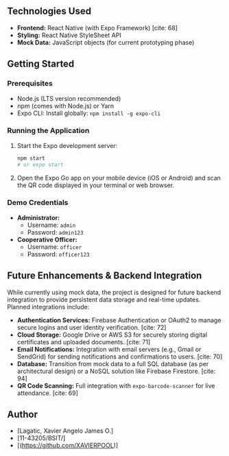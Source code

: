 ## Technologies Used
- **Frontend:** React Native (with Expo Framework) [cite: 68]
- **Styling:** React Native StyleSheet API
- **Mock Data:** JavaScript objects (for current prototyping phase)

## Getting Started

### Prerequisites
- Node.js (LTS version recommended)
- npm (comes with Node.js) or Yarn
- Expo CLI: Install globally: `npm install -g expo-cli`


### Running the Application
1.  Start the Expo development server:
    ```bash
    npm start
    # or expo start
    ```
2.  Open the Expo Go app on your mobile device (iOS or Android) and scan the QR code displayed in your terminal or web browser.

### Demo Credentials
- **Administrator:**
    - Username: `admin`
    - Password: `admin123`
- **Cooperative Officer:**
    - Username: `officer`
    - Password: `officer123`

## Future Enhancements & Backend Integration
While currently using mock data, the project is designed for future backend integration to provide persistent data storage and real-time updates. Planned integrations include:
- **Authentication Services:** Firebase Authentication or OAuth2 to manage secure logins and user identity verification. [cite: 72]
- **Cloud Storage:** Google Drive or AWS S3 for securely storing digital certificates and uploaded documents. [cite: 71]
- **Email Notifications:** Integration with email servers (e.g., Gmail or SendGrid) for sending notifications and confirmations to users. [cite: 70]
- **Database:** Transition from mock data to a full SQL database (as per architectural design) or a NoSQL solution like Firebase Firestore. [cite: 94]
- **QR Code Scanning:** Full integration with `expo-barcode-scanner` for live attendance. [cite: 69]

## Author
- [Lagatic, Xavier Angelo James O.]
- [11-43205/BSIT/]
- [(https://github.com/XAVIERPOOL)]
